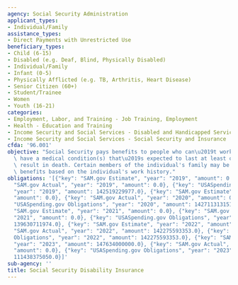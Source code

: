 ```yaml
---
agency: Social Security Administration
applicant_types:
- Individual/Family
assistance_types:
- Direct Payments with Unrestricted Use
beneficiary_types:
- Child (6-15)
- Disabled (e.g. Deaf, Blind, Physically Disabled)
- Individual/Family
- Infant (0-5)
- Physically Afflicted (e.g. TB, Arthritis, Heart Disease)
- Senior Citizen (60+)
- Student/Trainee
- Women
- Youth (16-21)
categories:
- Employment, Labor, and Training - Job Training, Employment
- Health - Education and Training
- Income Security and Social Services - Disabled and Handicapped Services
- Income Security and Social Services - Social Security and Insurance
cfda: '96.001'
objective: "Social Security pays benefits to people who can\u2019t work because they\
  \ have a medical condition(s) that\u2019s expected to last at least one year or\
  \ result in death. Certain members of the individual's family may be eligible for\
  \ benefits based on the individual's work history."
obligations: '[{"key": "SAM.gov Estimate", "year": "2019", "amount": 0.0}, {"key":
  "SAM.gov Actual", "year": "2019", "amount": 0.0}, {"key": "USASpending.gov Obligations",
  "year": "2019", "amount": 142519229977.0}, {"key": "SAM.gov Estimate", "year": "2020",
  "amount": 0.0}, {"key": "SAM.gov Actual", "year": "2020", "amount": 0.0}, {"key":
  "USASpending.gov Obligations", "year": "2020", "amount": 142711313151.0}, {"key":
  "SAM.gov Estimate", "year": "2021", "amount": 0.0}, {"key": "SAM.gov Actual", "year":
  "2021", "amount": 0.0}, {"key": "USASpending.gov Obligations", "year": "2021", "amount":
  139630711974.0}, {"key": "SAM.gov Estimate", "year": "2022", "amount": 0.0}, {"key":
  "SAM.gov Actual", "year": "2022", "amount": 142275593353.0}, {"key": "USASpending.gov
  Obligations", "year": "2022", "amount": 142275593353.0}, {"key": "SAM.gov Estimate",
  "year": "2023", "amount": 147634000000.0}, {"key": "SAM.gov Actual", "year": "2023",
  "amount": 0.0}, {"key": "USASpending.gov Obligations", "year": "2023", "amount":
  111438375050.0}]'
sub-agency: ''
title: Social Security Disability Insurance
---
```

